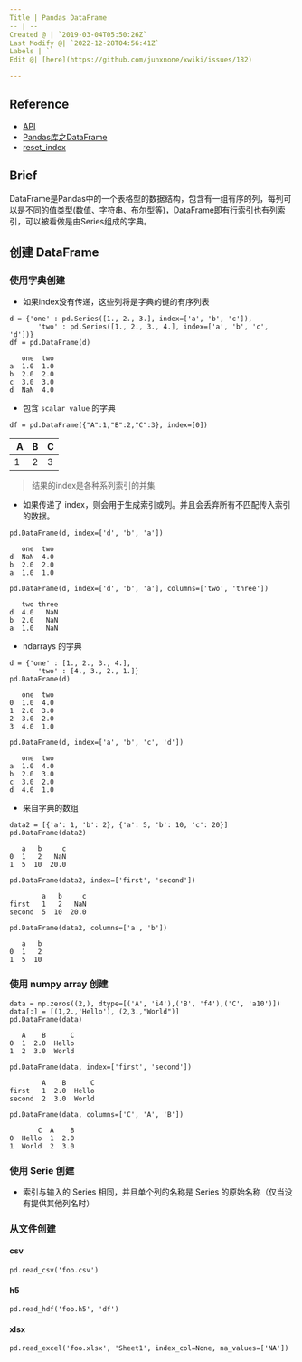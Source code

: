 ```yaml
---
Title | Pandas DataFrame
-- | --
Created @ | `2019-03-04T05:50:26Z`
Last Modify @| `2022-12-28T04:56:41Z`
Labels | ``
Edit @| [here](https://github.com/junxnone/xwiki/issues/182)

---
```

## Reference
- [API](http://pandas.pydata.org/pandas-docs/stable/reference/api/pandas.DataFrame.html)
- [Pandas库之DataFrame](https://www.cnblogs.com/IvyWong/p/9203981.html)
- [reset_index](http://pandas.pydata.org/pandas-docs/stable/reference/api/pandas.DataFrame.reset_index.html)

## Brief
DataFrame是Pandas中的一个表格型的数据结构，包含有一组有序的列，每列可以是不同的值类型(数值、字符串、布尔型等)，DataFrame即有行索引也有列索引，可以被看做是由Series组成的字典。

## 创建 DataFrame

### 使用字典创建

- 如果index没有传递，这些列将是字典的键的有序列表

```
d = {'one' : pd.Series([1., 2., 3.], index=['a', 'b', 'c']),
       'two' : pd.Series([1., 2., 3., 4.], index=['a', 'b', 'c', 'd'])}
df = pd.DataFrame(d)

   one  two
a  1.0  1.0
b  2.0  2.0
c  3.0  3.0
d  NaN  4.0
```

- 包含 `scalar value` 的字典

```
df = pd.DataFrame({"A":1,"B":2,"C":3}, index=[0])
```

 A | B | C
-- | -- | -- 
1 | 2 | 3


> 结果的index是各种系列索引的并集


- 如果传递了 index，则会用于生成索引或列。并且会丢弃所有不匹配传入索引的数据。

```
pd.DataFrame(d, index=['d', 'b', 'a'])

   one  two
d  NaN  4.0
b  2.0  2.0
a  1.0  1.0

pd.DataFrame(d, index=['d', 'b', 'a'], columns=['two', 'three'])

   two three
d  4.0   NaN
b  2.0   NaN
a  1.0   NaN
```

- ndarrays 的字典

```
d = {'one' : [1., 2., 3., 4.],
       'two' : [4., 3., 2., 1.]}
pd.DataFrame(d)

   one  two
0  1.0  4.0
1  2.0  3.0
2  3.0  2.0
3  4.0  1.0

pd.DataFrame(d, index=['a', 'b', 'c', 'd'])

   one  two
a  1.0  4.0
b  2.0  3.0
c  3.0  2.0
d  4.0  1.0
```

- 来自字典的数组

```
data2 = [{'a': 1, 'b': 2}, {'a': 5, 'b': 10, 'c': 20}]
pd.DataFrame(data2)

   a   b     c
0  1   2   NaN
1  5  10  20.0

pd.DataFrame(data2, index=['first', 'second'])

        a   b     c
first   1   2   NaN
second  5  10  20.0

pd.DataFrame(data2, columns=['a', 'b'])

   a   b
0  1   2
1  5  10
```

### 使用 numpy array 创建

```
data = np.zeros((2,), dtype=[('A', 'i4'),('B', 'f4'),('C', 'a10')])
data[:] = [(1,2.,'Hello'), (2,3.,"World")]
pd.DataFrame(data)

   A    B      C
0  1  2.0  Hello
1  2  3.0  World

pd.DataFrame(data, index=['first', 'second'])

        A    B      C
first   1  2.0  Hello
second  2  3.0  World

pd.DataFrame(data, columns=['C', 'A', 'B'])

       C  A    B
0  Hello  1  2.0
1  World  2  3.0
```

### 使用 Serie 创建

- 索引与输入的 Series 相同，并且单个列的名称是 Series 的原始名称（仅当没有提供其他列名时）


### 从文件创建

#### csv

```
pd.read_csv('foo.csv')
```

#### h5

```
pd.read_hdf('foo.h5', 'df')
```

#### xlsx

```
pd.read_excel('foo.xlsx', 'Sheet1', index_col=None, na_values=['NA'])
```


